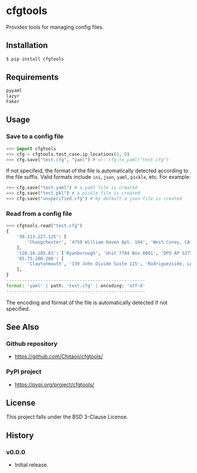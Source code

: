 # cfgtools
Provides tools for managing config files.

## Installation
```sh
$ pip install cfgtools
```

## Requirements
```txt
pyyaml
lazyr
Faker
```

## Usage
### Save to a config file

```py
>>> import cfgtools
>>> cfg = cfgtools.test_case.ip_locations(3, 0)
>>> cfg.save("test.cfg", "yaml") # or: cfg.to_yaml("test.cfg")
```
If not specifeid, the format of the file is automatically detected according to the file suffix. Valid formats include `ini`, `json`, `yaml`, `pickle`, etc. For example:
```py
>>> cfg.save("test.yaml") # a yaml file is created
>>> cfg.save("test.pkl") # a pickle file is created
>>> cfg.save("unspecified.cfg") # by default a json file is created
```
### Read from a config file
```py
>>> cfgtools.read("test.cfg")
{
    '38.113.227.125': [
        'Changchester', '4759 William Haven Apt. 194', 'West Corey, CA 90152',
    ],
    '128.18.185.81': ['Ryanborough', 'Unit 7784 Box 0801', 'DPO AP 52775'],
    '85.75.200.206': [
        'Claytonmouth', '139 John Divide Suite 115', 'Rodriguezside, LA 93111',
    ],
}
-----------------------------------------------------
format: 'yaml' | path: 'test.cfg' | encoding: 'utf-8'
-----------------------------------------------------
```
The encoding and format of the file is automatically detected if not specified.

## See Also
### Github repository
* https://github.com/Chitaoji/cfgtools/

### PyPI project
* https://pypi.org/project/cfgtools/

## License
This project falls under the BSD 3-Clause License.

## History
### v0.0.0
* Initial release.